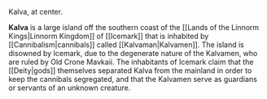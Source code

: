 Kalva, at center.
> 
**Kalva** is a large island off the southern coast of the [[Lands of the Linnorm Kings|Linnorm Kingdom]] of [[Icemark]] that is inhabited by [[Cannibalism|cannibals]] called [[Kalvaman|Kalvamen]]. The island is disowned by Icemark, due to the degenerate nature of the Kalvamen, who are ruled by Old Crone Mavkaii. The inhabitants of Icemark claim that the [[Deity|gods]] themselves separated Kalva from the mainland in order to keep the cannibals segregated, and that the Kalvamen serve as guardians or servants of an unknown creature.








